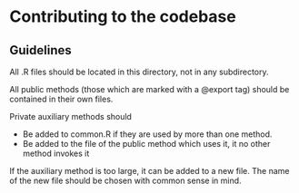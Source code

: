 # Contributing to the codebase
## Guidelines

All .R files should be located in this directory, not in any subdirectory.

All public methods (those which are marked with a @export tag) should be contained in their own files.

Private auxiliary methods should

* Be added to common.R if they are used by more than one method.
* Be added to the file of the public method which uses it, it no other method invokes it

If the auxiliary method is too large, it can be added to a new file. The name of the new file should be chosen with common sense in mind.
